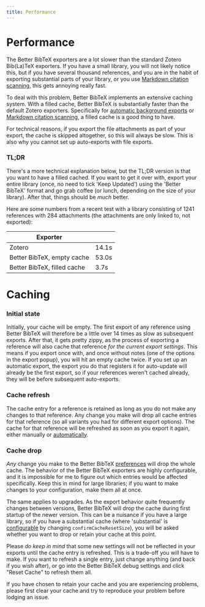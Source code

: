 ```yaml
---
title: Performance
---
```


# Performance

The Better BibTeX exporters are a lot slower than the standard Zotero Bib(La)TeX exporters. If you have a small library,
you will not likely notice this, but if you have several thousand references, and you are in the habit of exporting
substantial parts of your library, or you use [Markdown citation scanning](https://atom.io/packages/zotero-citations),
this gets annoying really fast.

To deal with this problem, Better BibTeX implements an extensive caching system. With a filled cache, Better BibTeX is
substantially faster than the default Zotero exporters.  Specifically for [automatic background
exports](pull-export.html) or [Markdown citation scanning](https://atom.io/packages/zotero-citations), a filled cache is
a good thing to have.

For technical reasons, if you export the file attachments as part of your export, the cache is skipped altogether, so
this will always be slow. This is also why you cannot set up auto-exports with file exports.

### TL;DR

There's a more technical explanation below, but the TL;DR version is that you want to have a filled cached. If you want
to get it over with, export your entire library (once, no need to tick 'Keep Updated') using the 'Better BibTeX' format
and go grab coffee (or lunch, depending on the size of your library). After that, things should be *much* better.

Here are some numbers from a recent test with a library consisting of 1241 references with 284 attachments (the attachments are only linked to, not exported):

| Exporter                    |                      |
| --------------------        | -------------------- |
| Zotero                      | 14.1s                |
| Better BibTeX, empty cache  | 53.0s                |
| Better BibTeX, filled cache |  3.7s                |

# Caching


### Initial state

Initially, your cache will be empty. The first export of any reference using Better BibTeX will therefore be a little
over 14 times as slow as subsequent exports. After that, it gets pretty zippy, as the process of exporting a reference
will also cache that reference *for the current export settings*. This means if you export once with, and once without
notes (one of the options in the export popup), you will hit an empty cache twice. If you set up an automatic export,
the export you do that registers it for auto-update will already be the first export, so if your references weren't
cached already, they will be before subsequent auto-exports.

### Cache refresh

The cache entry for a reference is retained as long as you do not make any changes to that reference. Any change you
make will drop all cache entries for that reference (so all variants you had for different export options). The cache
for that reference will be refreshed as soon as you export it again, either manually or
[automatically](pull-export.html).

### Cache drop

*Any* change you make to the Better BibTeX [preferences](configuration.html) will drop the whole cache. The behavior of
the Better BibTeX exporters are highly configurable, and it is impossible for me to figure out which entries would be
affected specifically. Keep this in mind for large libraries; if you want to make changes to your configuration, make them all at once.

The same applies to upgrades. As the export behavior quite frequently changes between versions, Better BibTeX will drop
the cache during first startup of the newer version. This can be a nuisance if you have a large library, so if you have
a substantial cache (where 'substantial' is [configurable](configuration.html#hidden) by changing
`confirmCacheResetSize`), you will be asked whether you want to drop or retain your cache at this point.

Please *do keep in mind* that some new settings will not be reflected in your exports until the cache entry is
refreshed. This is a trade-off you will have to make. If you want to refresh a single entry, just change anything (and
back if you wish after), or go into the Better BibTeX debug settings and click "Reset Cache" to refresh them all.

If you have chosen to retain your cache and you are experiencing problems, please first clear your cache and try to
reproduce your problem before lodging an issue.
